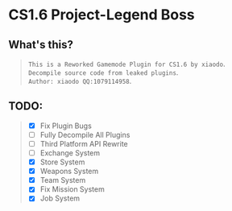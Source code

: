 # CS1.6 Project-Legend Boss
## What's this?  
> `This is a Reworked Gamemode Plugin for CS1.6 by xiaodo`.  
> `Decompile source code from leaked plugins`.  
> `Author: xiaodo QQ:1079114958`.  
## TODO:  
> * [x] Fix Plugin Bugs  
> * [ ] Fully Decompile All Plugins  
> * [ ] Third Platform API Rewrite  
> * [ ] Exchange System  
> * [x] Store System  
> * [x] Weapons System  
> * [x] Team System  
> * [x] Fix Mission System  
> * [x] Job System 
